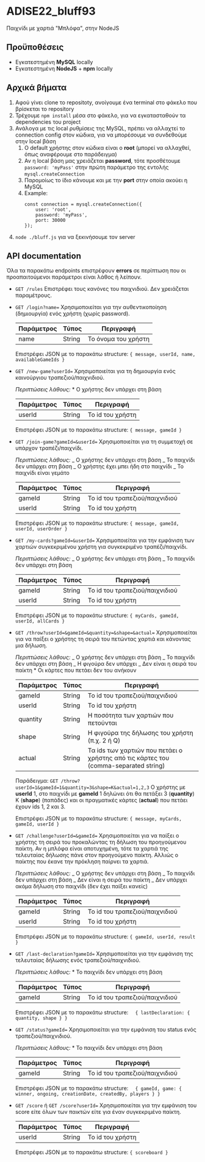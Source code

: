 # ADISE22_bluff93

Παιχνίδι με χαρτιά "Μπλόφα", στην NodeJS

## Προϋποθέσεις

-   Εγκατεστημένη **MySQL** locally
-   Εγκατεστημένη **NodeJS** + **npm** locally

## Αρχικά βήματα

1.  Αφού γίνει clone το repositoty, ανοίγουμε ένα terminal στο φάκελο που βρίσκεται το repository
2.  Τρέχουμε `npm install` μέσα στο φάκελο, για να εγκατασταθούν τα dependencies του project
3.  Ανάλογα με τις local ρυθμίσεις της MySQL, πρέπει να αλλαχτεί το connection config στον κώδικα, για να μπορέσουμε να συνδεθούμε στην local βάση
    1. Ο default χρήστης στον κώδικα είναι ο **root** (μπορεί να αλλαχθεί, όπως αναφέρουμε στο παράδειγμα)
    2. Αν η local βάση μας χρειάζεται **password**, τότε προσθέτουμε `password: 'myPass'` στην πρώτη παράμετρο της εντολής `mysql.createConnection`
    3. Παρομοίως το ίδιο κάνουμε και με την **port** στην οποία ακούει η MySQL
    4. Example:
        ```
        const connection = mysql.createConnection({
            user: 'root',
            password: 'myPass',
            port: 30000
        });
        ```
4.  `node ./bluff.js` για να ξεκινήσουμε τον server

## API documentation

Όλα τα παρακάτω endpoints επιστρέφουν **errors** σε περίπτωση που οι προαπαιτούμενοι παράμετροι είναι λάθος ή λείπουν.

-   `GET /rules`
    Επιστρέφει τους κανόνες του παιχνιδιού. Δεν χρειάζεται παραμέτρους.
-   `GET /login?name=`
    Χρησιμοποιείται για την αυθεντικοποίηση (δημιουργία) ενός χρήστη (χωρίς password).

    | Παράμετρος | Τύπος  | Περιγραφή           |
    | ---------- | ------ | ------------------- |
    | name       | String | Το όνομα του χρήστη |

    Επιστρέφει JSON με το παρακάτω structure:
    `{ message, userId, name, availableGameIds }`

-   `GET /new-game?userId=`
    Χρησιμοποιείται για τη δημιουργία ενός καινούργιου τραπεζιού/παιχνιδιού.

    _Περιπτώσεις λάθους:_ \* Ο χρήστης δεν υπάρχει στη βάση

    | Παράμετρος | Τύπος  | Περιγραφή        |
    | ---------- | ------ | ---------------- |
    | userId     | String | Το id του χρήστη |

    Επιστρέφει JSON με το παρακάτω structure:
    `{ message, gameId }`

-   `GET /join-game?gameId=&userId=`
    Χρησιμοποιείται για τη συμμετοχή σε υπάρχον τραπέζι/παιχνίδι.

    _Περιπτώσεις λάθους:_
    _ Ο χρήστης δεν υπάρχει στη βάση
    _ Το παιχνίδι δεν υπάρχει στη βάση
    _ Ο χρήστης έχει μπει ήδη στο παιχνίδι
    _ Το παιχνίδι είναι γεμάτο

    | Παράμετρος | Τύπος  | Περιγραφή                      |
    | ---------- | ------ | ------------------------------ |
    | gameId     | String | Το id του τραπεζιού/παιχνιδιού |
    | userId     | String | Το id του χρήστη               |

    Επιστρέφει JSON με το παρακάτω structure:
    `{ message, gameId, userId, userOrder }`

-   `GET /my-cards?gameId=&userId=`
    Χρησιμοποιείται για την εμφάνιση των χαρτιών συγκεκριμένου χρήστη για συγκεκριμένο τραπέζι/παιχνίδι.

    _Περιπτώσεις λάθους:_
    _ Ο χρήστης δεν υπάρχει στη βάση
    _ Το παιχνίδι δεν υπάρχει στη βάση

    | Παράμετρος | Τύπος  | Περιγραφή                      |
    | ---------- | ------ | ------------------------------ |
    | gameId     | String | Το id του τραπεζιού/παιχνιδιού |
    | userId     | String | Το id του χρήστη               |

    Επιστρέφει JSON με το παρακάτω structure:
    `{ myCards, gameId, userId, allCards }`

-   `GET /throw?userId=&gameId=&quantity=&shape=&actual=`
    Χρησιμοποιείται για να παίξει ο χρήστης τη σειρά του πετώντας χαρτιά και κάνοντας μια δήλωση.

    _Περιπτώσεις λάθους:_
    _ Ο χρήστης δεν υπάρχει στη βάση
    _ Το παιχνίδι δεν υπάρχει στη βάση
    _ Η φιγούρα δεν υπάρχει
    _ Δεν είναι η σειρά του παίκτη \* Οι κάρτες που πετάει δεν του ανήκουν

    | Παράμετρος | Τύπος  | Περιγραφή                                                                           |
    | ---------- | ------ | ----------------------------------------------------------------------------------- |
    | gameId     | String | Το id του τραπεζιού/παιχνιδιού                                                      |
    | userId     | String | Το id του χρήστη                                                                    |
    | quantity   | String | Η ποσότητα των χαρτιών που πετούνται                                                |
    | shape      | String | Η φιγούρα της δήλωσης του χρήστη (π.χ. 2 ή Q)                                       |
    | actual     | String | Τα ids των χαρτιών που πετάει ο χρήστης από τις κάρτες του (comma-separated string) |

    Παράδειγμα:
    `GET /throw?userId=1&gameId=1&quantity=3&shape=Κ&actual=1,2,3`
    Ο χρήστης με **userId** 1, στο παιχνίδι με **gameId** 1 δηλώνει ότι θα πετάξει 3 (**quantity**) Κ (**shape**) (παπάδες) και οι πραγματικές κάρτες (**actual**) που πετάει έχουν ids 1, 2 και 3.

    Επιστρέφει JSON με το παρακάτω structure:
    `{ message, myCards, gameId, userId }`

-   `GET /challenge?userId=&gameId=`
    Χρησιμοποιείται για να παίξει ο χρήστης τη σειρά του προκαλώντας τη δήλωση του προηγούμενου παίκτη. Αν η μπλόφα είναι αποτυχημένη, τότε τα χαρτιά της τελευταίας δήλωσης πάνε στον προηγούμενο παίκτη. Αλλιώς ο παίκτης που έκανε την πρόκληση παίρνει τα χαρτιά.

    _Περιπτώσεις λάθους:_
    _ Ο χρήστης δεν υπάρχει στη βάση
    _ Το παιχνίδι δεν υπάρχει στη βάση
    _ Δεν είναι η σειρά του παίκτη
    _ Δεν υπάρχει ακόμα δήλωση στο παιχνίδι (δεν έχει παίξει κανείς)

    | Παράμετρος | Τύπος  | Περιγραφή                      |
    | ---------- | ------ | ------------------------------ |
    | gameId     | String | Το id του τραπεζιού/παιχνιδιού |
    | userId     | String | Το id του χρήστη               |

    Επιστρέφει JSON με το παρακάτω structure:
    `{ gameId, userId, result }`

-   `GET /last-declaration?gameId=`
    Χρησιμοποιείται για την εμφάνιση της τελευταίας δήλωσης ενός τραπεζιού/παιχνιδιού.

    _Περιπτώσεις λάθους:_ \* Το παιχνίδι δεν υπάρχει στη βάση

    | Παράμετρος | Τύπος  | Περιγραφή                      |
    | ---------- | ------ | ------------------------------ |
    | gameId     | String | Το id του τραπεζιού/παιχνιδιού |

    Επιστρέφει JSON με το παρακάτω structure:
    `   {
       lastDeclaration: {
         quantity,
         shape
       }
   }
   `

-   `GET /status?gameId=`
    Χρησιμοποιείται για την εμφάνιση του status ενός τραπεζιού/παιχνιδιού.

    _Περιπτώσεις λάθους:_ \* Το παιχνίδι δεν υπάρχει στη βάση

    | Παράμετρος | Τύπος  | Περιγραφή                      |
    | ---------- | ------ | ------------------------------ |
    | gameId     | String | Το id του τραπεζιού/παιχνιδιού |

    Επιστρέφει JSON με το παρακάτω structure:
    `   {
       gameId,
       game: {
           winner,
           ongoing,
           creationDate,
           createdBy,
           players
       }
   }
   `

-   `GET /score` ή `GET /score?userId=`
    Χρησιμοποιείται για την εμφάνιση του score είτε όλων των παικτών είτε για έναν συγκεκριμένο παίκτη.

    | Παράμετρος | Τύπος  | Περιγραφή        |
    | ---------- | ------ | ---------------- |
    | userId     | String | Το id του χρήστη |

    Επιστρέφει JSON με το παρακάτω structure:
    `{ scoreboard }`
